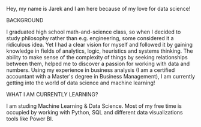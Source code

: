 Hey, my name is Jarek and I am here because of my love for data science!


BACKGROUND

I graduated high school math-and-science class, so when I decided to study philosophy rather than e.g. engineering, some considered it a ridiculous idea. Yet I had a clear vision for myself and followed it by gaining knowledge in fields of analytics, logic, heuristics and systems thinking. The ability to make sense of the complexity of things by seeking relationships between them, helped me to discover a passion for working with data and numbers. Using my experience in business analysis (I am a certified accountant with a Master's degree in Business Management), I am currently getting into the world of data science and machine learning!


WHAT I AM CURRENTLY LEARNING?

I am studing Machine Learning & Data Science. Most of my free time is occupied by working with Python, SQL and different data visualizations tools like Power BI.

<!---
jarsonX/jarsonX is a ✨ special ✨ repository because its `README.md` (this file) appears on your GitHub profile.
You can click the Preview link to take a look at your changes.
--->
